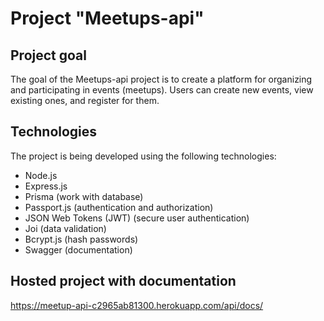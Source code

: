 # Project "Meetups-api"

## Project goal

The goal of the Meetups-api project is to create a platform for organizing and participating in events (meetups). Users can create new events, view existing ones, and register for them.

## Technologies

The project is being developed using the following technologies:

- Node.js
- Express.js
- Prisma (work with database)
- Passport.js (authentication and authorization)
- JSON Web Tokens (JWT) (secure user authentication)
- Joi (data validation)
- Bcrypt.js (hash passwords)
- Swagger (documentation)

## Hosted project with documentation

https://meetup-api-c2965ab81300.herokuapp.com/api/docs/
